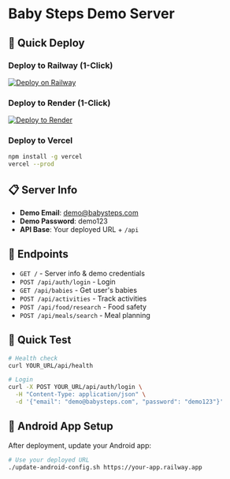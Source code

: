 # Baby Steps Demo Server

## 🚀 Quick Deploy

### Deploy to Railway (1-Click)
[![Deploy on Railway](https://railway.app/button.svg)](https://railway.app/template/baby-steps-demo)

### Deploy to Render (1-Click)  
[![Deploy to Render](https://render.com/images/deploy-to-render-button.svg)](https://render.com/deploy?repo=https://github.com/YOUR-REPO/baby-steps)

### Deploy to Vercel
```bash
npm install -g vercel
vercel --prod
```

## 📋 Server Info

- **Demo Email**: demo@babysteps.com
- **Demo Password**: demo123
- **API Base**: Your deployed URL + `/api`

## 🔗 Endpoints

- `GET /` - Server info & demo credentials
- `POST /api/auth/login` - Login
- `GET /api/babies` - Get user's babies
- `POST /api/activities` - Track activities
- `POST /api/food/research` - Food safety
- `POST /api/meals/search` - Meal planning

## 🧪 Quick Test

```bash
# Health check
curl YOUR_URL/api/health

# Login  
curl -X POST YOUR_URL/api/auth/login \
  -H "Content-Type: application/json" \
  -d '{"email": "demo@babysteps.com", "password": "demo123"}'
```

## 🔧 Android App Setup

After deployment, update your Android app:

```bash
# Use your deployed URL
./update-android-config.sh https://your-app.railway.app
```